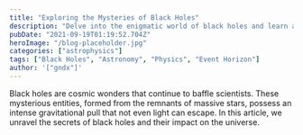```yaml
---
title: "Exploring the Mysteries of Black Holes"
description: "Delve into the enigmatic world of black holes and learn about their fascinating properties."
pubDate: "2021-09-19T01:19:52.704Z"
heroImage: "/blog-placeholder.jpg"
categories: ["astrophysics"]
tags: ["Black Holes", "Astronomy", "Physics", "Event Horizon"]
author: '["gndx"]'
---
```


Black holes are cosmic wonders that continue to baffle scientists. These mysterious entities, formed from the remnants of massive stars, possess an intense gravitational pull that not even light can escape. In this article, we unravel the secrets of black holes and their impact on the universe.
